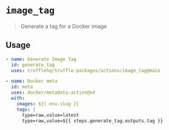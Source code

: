 # `image_tag`
> Generate a tag for a Docker image

## Usage
```yaml
- name: Generate Image Tag
  id: generate_tag
  uses: trufflehq/truffle-packages/actions/image_tag@main

- name: Docker meta
  id: meta
  uses: docker/metadata-action@v4
  with:
    images: ${{ env.slug }}
    tags: |
      type=raw,value=latest
      type=raw,value=${{ steps.generate_tag.outputs.tag }}
```
